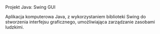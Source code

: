 Projekt Java: Swing GUI

Aplikacja komputerowa Java, z wykorzystaniem biblioteki Swing do stworzenia interfejsu graficznego, umożliwiająca zarządzanie zasobami ludzkimi.
